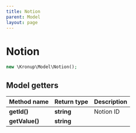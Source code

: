 ```yaml
---
title: Notion
parent: Model
layout: page
---
```


# Notion

```php
new \Kronup\Model\Notion();
```

## Model getters

Method name | Return type | Description
------------ | ------------- | -------------
**getId()** | **string** | Notion ID
**getValue()** | **string** | 

